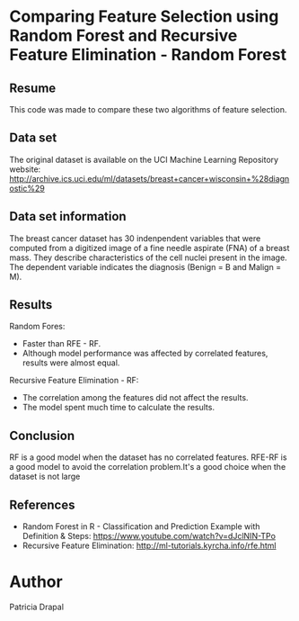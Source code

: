 # Comparing Feature Selection using Random Forest and Recursive Feature Elimination - Random Forest
## Resume
This code was made to compare these two algorithms of feature selection.

## Data set
The original dataset is available on the UCI Machine Learning Repository website: http://archive.ics.uci.edu/ml/datasets/breast+cancer+wisconsin+%28diagnostic%29 

## Data set information
The breast cancer dataset has 30 indenpendent variables that were computed from a digitized image of a fine needle aspirate (FNA) of a breast mass. They describe characteristics of the cell nuclei present in the image. 
The dependent variable indicates the diagnosis (Benign = B and Malign = M). 

## Results
Random Fores:
* Faster than RFE - RF.
* Although model performance was affected by correlated features, results were almost equal.

Recursive Feature Elimination - RF:
* The correlation among the features did not affect the results.
* The model spent much time to calculate the results.

## Conclusion
RF is a good model when the dataset has no correlated features.
RFE-RF is a good model to avoid the correlation problem.It's a good choice when the dataset is not large

## References
* Random Forest in R - Classification and Prediction Example with Definition & Steps: https://www.youtube.com/watch?v=dJclNIN-TPo
* Recursive Feature Elimination: http://ml-tutorials.kyrcha.info/rfe.html

# Author
Patricia Drapal
